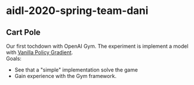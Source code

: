 # aidl-2020-spring-team-dani

## Cart Pole

Our first tochdown with OpenAI Gym. The experiment is implement a model with [Vanilla Policy Gradient](https://spinningup.openai.com/en/latest/algorithms/vpg.html).  
Goals:

- See that a "simple" implementation solve the game
- Gain experience with the Gym framework.

